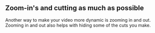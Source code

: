 ## Zoom-in's and cutting as much as possible
Another way to make your video more dynamic is zooming in and out. Zooming in and out also helps with hiding some of the cuts you make.
